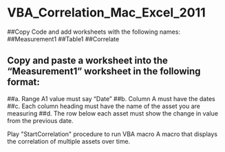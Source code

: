 # VBA_Correlation_Mac_Excel_2011
##Copy Code and add worksheets with the following names:
##Measurement1
##Table1
##Correlate

## Copy and paste a worksheet into the “Measurement1” worksheet in the following format:
##a.	Range A1 value must say “Date”
##b.	Column A must have the dates
##c.	Each column heading must have the name of the asset you are measuring
##d.	The row below each asset must show the change in value from the previous date.

Play "StartCorrelation" procedure to run VBA macro
A macro that displays the correlation of multiple assets over time.
